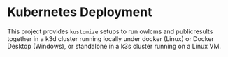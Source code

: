 # Kubernetes Deployment

This project provides `kustomize` setups to run owlcms and publicresults together in a k3d cluster running locally under docker (Linux) or Docker Desktop (Windows), or standalone in a k3s cluster running on a Linux VM.